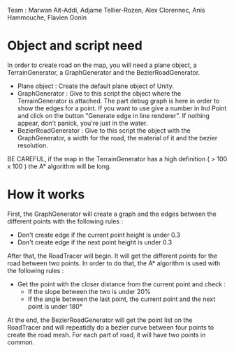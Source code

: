 Team : Marwan Ait-Addi, Adjame Tellier-Rozen, Alex Clorennec, Anis Hammouche, Flavien Gonin

# Object and script need

In order to create road on the map, you will need a plane object, a TerrainGenerator, a GraphGenerator and the BezierRoadGenerator.

- Plane object : Create the default plane object of Unity.
- GraphGenerator : Give to this script the object where the TerrainGenerator is attached. The part debug graph is here in order to show the edges for a point. If you want to use give a number in Ind Point and click on the button "Generate edge in line renderer". If nothing appear, don't panick, you're just in the water.
- BezierRoadGenerator : Give to this script the object with the GraphGenerator, a width for the road, the material of it and the bezier resolution. 

BE CAREFUL, if the map in the TerrainGenerator has a high definition ( > 100 x 100 ) the A* algorithm will be long.

# How it works

First, the GraphGenerator will create a graph and the edges between the different points with the following rules :
- Don't create edge if the current point height is under 0.3
- Don't create edge if the next point height is under 0.3

After that, the RoadTracer will begin. It will get the different points for the road between two points. In order to do that, the A* algorithm is used with the following rules :
- Get the point with the closer distance from the current point and check :
    - If the slope between the two is under 20% 
    - If the angle between the last point, the current point and the next point is under 180°

At the end, the BezierRoadGenerator will get the point list on the RoadTracer and will repeatidly do a bezier curve between four points to create the road mesh. For each part of road, it will have two points in common.